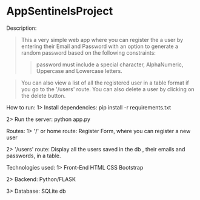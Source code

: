 # AppSentinelsProject

Description:
>This a very simple web app where you can register the a user by entering their Email and Password with an option to generate a random password based on the following constraints:
 >>password must include a special character, AlphaNumeric, Uppercase and Lowercase letters.
 
>You can also view a list of all the registered user in a table format if you go to the '/users' route. You can also delete a user by clicking on the delete button.


How to run:
1> Install dependencies:
pip install -r requirements.txt

2> Run the server:
python app.py

Routes:
1> '/' or home route:
Register Form, where you can register a new user

2> '/users' route:
Display all the users saved in the db , their emails and passwords, in a table.

Technologies used:
1> Front-End
HTML
CSS
Bootstrap

2> Backend:
Python/FLASK

3> Database:
SQLite db


